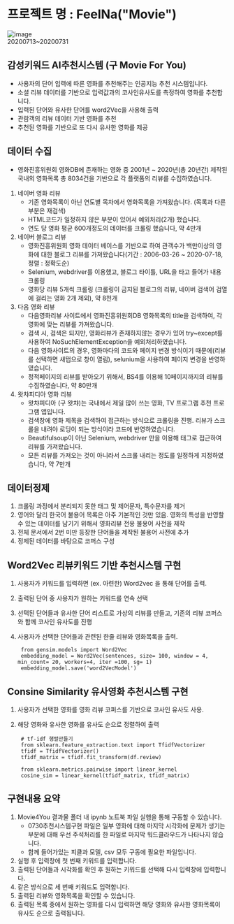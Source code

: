 # 프로젝트 명 : FeelNa("Movie")
 ![image](https://user-images.githubusercontent.com/63627273/88992370-3337dc80-d31e-11ea-8c13-a325c3e6fa10.png)  
 20200713~20200731

## 감성키워드 AI추천시스템 (구 Movie For You)
- 사용자의 단어 입력에 따른 영화를 추천해주는 인공지능 추천 시스템입니다.
- 소셜 리뷰 데이터를 기반으로 입력값과의 코사인유사도를 측정하여 영화를 추천합니다.
- 입력된 단어와 유사한 단어를 word2Vec을 사용해 출력
- 관람객의 리뷰 데이터 기반 영화를 추천
- 추천된 영화를 기반으로 또 다시 유사한 영화를 제공  

## 데이터 수집
-  영화진흥위원회 영화DB에 존재하는 영화 중 2001년 ~ 2020년(총 20년간) 제작된 국내외 영화목록 총 8034건을 기반으로 각 플랫폼의 리뷰를 수집하였습니다.
1. 네이버 영화 리뷰
   * 기존 영화목록이 아닌 연도별 목차에서 영화목록을 가져왔습니다. (목록과 다른 부분은 재검색)
   * HTML코드가 일정하지 않은 부분이 있어서 예외처리(2개) 했습니다.
   * 연도 당 영화 평균 600개정도의 데이터를 크롤링 했습니다, 약 4만개
2. 네이버 블로그 리뷰
   * 영화진흥위원회 영화 데이터 베이스를 기반으로 하여 관객수가 백만이상의 영화에 대한 블로그 리뷰를 가져왔습니다(기간 : 2006-03-26 ~ 2020-07-18, 정렬 : 정확도순)
   * Selenium, webdriver를 이용했고, 블로그 타이틀, URL을 타고 들어가 내용 크롤링
   * 영화당 리뷰 5개씩 크롤링 (크롤링이 금지된 블로그의 리뷰, 네이버 검색어 검열에 걸리는 영화 2개 제외), 약 8천개
3. 다음 영화 리뷰
   * 다음영화리뷰 사이트에서 영화진흥위원회DB 영화목록의 title을 검색하여, 각 영화에 맞는 리뷰를 가져왔습니다.  
   * 검색 시, 검색은 되지만, 영화리뷰가 존재하지않는 경우가 있어 try~except를 사용하여  NoSuchElementException을 예외처리하였습니다.     
   * 다음 영화사이트의 경우, 영화마다의 코드와 페이지 변경 방식이기 때문에(리뷰를 선택하면 새탭으로 창이 열림), selunium을 사용하여 페이지 변경을 반영하였습니다.     
   * 정적페이지의 리뷰를 받아오기 위해서, BS4를 이용해 10페이지까지의 리뷰를 수집하였습니다, 약 80만개
4. 왓챠피디아 영화 리뷰
   * 왓챠피디아 (구 왓챠)는 국내에서 제일 많이 쓰는 영화, TV 프로그램 추천 프로그램 앱입니다.  
   * 검색창에 영화 제목을 검색하여 접근하는 방식으로 크롤링을 진행. 리뷰가 스크롤을 내려야 로딩이 되는 방식이라 코드에 반영하였습니다. 
   * Beautifulsoup이 아닌 Selenium, webdriver 만을 이용해 태그로 접근하여 리뷰를 가져왔습니다. 
   * 모든 리뷰를 가져오는 것이 아니라서 스크롤 내리는 정도를 일정하게 지정하였습니다, 약 7만개
   
## 데이터정제
1. 크롤링 과정에서 분리되지 못한 태그 및 제어문자, 특수문자를 제거
2. 영어와 달리 한국어 불용어 목록은 아주 기본적인 것만 있음. 영화의 특성을 반영할 수 있는 데이터를 남기기 위해서 영화리뷰 전용 불용어 사전을 제작
3. 전체 문서에서 2번 미만 등장한 단어들을 제작된 불용어 사전에 추가
4. 정제된 데이터를 바탕으로 코퍼스 구성
    
## Word2Vec 리뷰키워드 기반 추천시스템 구현
1. 사용자가 키워드를 입력하면 (ex. 아련한) Word2vec 을 통해 단어를 출력. 
2. 출력된 단어 중 사용자가 원하는 키워드를 연속 선택
3. 선택된 단어들과 유사한 단어 리스트로 가상의 리뷰를 만들고, 기존의 리뷰 코퍼스와 함께 코사인 유사도를 진행
4. 사용자가 선택한 단어들과 관련된 한줄 리뷰와 영화목록을 출력.  

        from gensim.models import Word2Vec
        embedding_model = Word2Vec(sentences, size= 100, window = 4, min_count= 20, workers=4, iter =100, sg= 1)
        embedding_model.save('word2VecModel')

## Consine Similarity 유사영화 추천시스템 구현
1. 사용자가 선택한 영화를 영화 리뷰 코퍼스를 기반으로 코사인 유사도 사용.
2. 해당 영화와 유사한 영화를 유사도 순으로 정렬하여 출력

        # tf-idf 행렬만들기
        from sklearn.feature_extraction.text import TfidfVectorizer
        tfidf = TfidfVectorizer()
        tfidf_matrix = tfidf.fit_transform(df.review) 
        
        from sklearn.metrics.pairwise import linear_kernel
        cosine_sim = linear_kernel(tfidf_matrix, tfidf_matrix)

## 구현내용 요약
1. Movie4You 결과물 폴더 내 ipynb 노트북 파일 실행을 통해 구동할 수 있습니다. 
   * 0730추천시스템구현 파일은 일부 영화에 대해 마지막 시각화에 문제가 생기는 부분에 대해 우선 주석처리를 한 파일로 마지막 워드클라우드가 나타나지 않습니다. 
   * 함께 들어가있는 피클과 모델, csv 모두 구동에 필요한 파일입니다. 
2. 실행 후 입력창에 첫 번째 키워드를 입력합니다. 
3. 출력된 단어들과 시각화를 확인 후 원하는 키워드를 선택해 다시 입력창에 입력합니다. 
4. 같은 방식으로 세 번째 키워드도 입력합니다. 
5. 출력된 리뷰와 영화목록을 확인할 수 있습니다. 
6. 출력된 목록 중에서 원하는 영화를 다시 입력하면 해당 영화와 유사한 영화목록이 유사도 순으로 출력됩니다. 
